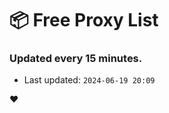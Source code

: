# :package: Free Proxy List
### Updated every 15 minutes.

- Last updated: `2024-06-19 20:09`

:heart:
